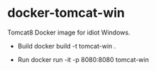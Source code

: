 # docker-tomcat-win
Tomcat8 Docker image for idiot Windows.

- Build
docker build -t tomcat-win .

- Run
docker run -it -p 8080:8080 tomcat-win
